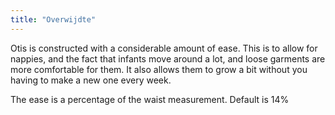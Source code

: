 ```yaml
---
title: "Overwijdte"
---
```


Otis is constructed with a considerable amount of ease. This is to allow for nappies, and the fact that infants move around a lot, and loose garments are more comfortable for them. It also allows them to grow a bit without you having to make a new one every week.

The ease is a percentage of the waist measurement. Default is 14%